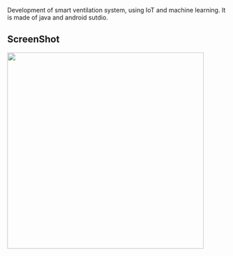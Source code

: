 Development of smart ventilation system, using IoT and machine learning.
It is made of java and android sutdio.

ScreenShot
--------------
<div>
<img width="450" src="https://user-images.githubusercontent.com/38809474/89620977-7d473200-d8cb-11ea-8380-461d44e256f8.png">
</div>
